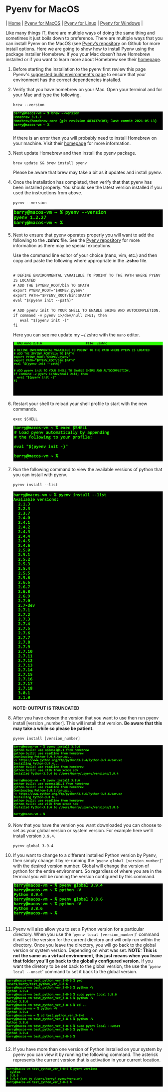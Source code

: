 # Pyenv for MacOS
| [Home](README.md) | [Pyenv for MacOS](pyenv-for-macos.md) | [Pyenv for Linux](pyenv-for-linux.md) | [Pyenv for Windows](pyenv-for-windows.md) |

Like many things IT, there are multiple ways of doing the same thing and sometimes it just boils down to preference. There are multiple ways that you can install Pyenv on the MacOS (see [Pyenv’s repository](https://github.com/pyenv/pyenv) on Github for more install options. Here we are going to show how to install Pyenv using the package installer Homebrew. If you your Mac doesn’t have Homebrew installed or if you want to learn more about Homebrew see their [homepage](https://brew.sh/).

1. Before starting the installation to the pyenv first review this page Pyenv's [suggested build environment's page](https://github.com/pyenv/pyenv/wiki#suggested-build-environment) to ensure that your environment has the correct dependencies installed.
   
2. Verify that you have homebrew on your Mac. Open your terminal and for your Mac and type the following.
   
   `brew --version`

   ![Output of 'brew --version'](assets/screenshots/macos/step2.png)

   If there is an error then you will probably need to install Homebrew on your machine. Visit their [homepage](https://brew.sh) for more information.

3. Next update Homebrew and then install the pyenv package.
   
   `brew update && brew install pyenv`

   Please be aware that brew may take a bit as it updates and install pyenv.

4. Once the installation has completed, then verify that that pyenv has been installed properly. You should see the latest version installed if you used the instructions from above.
   
   `pyenv --version`

   ![Output of 'pyenv --version'](assets/screenshots/macos/step4.png)

5. Next to ensure that pyenv operates properly you will want to add the following to the **.zshrc** file. See the [Pyenv repository](https://github.com/pyenv/pyenv) for more information as there may be special exceptions.
   
   Use the command line editor of your choice (nano, vim, etc.) and then copy and paste the following where appropriate in the **.zshrc** file.
   <pre><code>
   # DEFINE ENVIRONMENTAL VARAILBLE TO POOINT TO THE PATH WHERE PYENV IS LOCATED
   # ADD THE $PYENV_ROOT/bin TO $PATH
   export PYENV_ROOT="$HOME/.pyenv"
   export PATH="$PYENV_ROOT/bin:$PATH"
   eval "$(pyenv init --path)"
   
   # ADD pyenv init TO YOUR SHELL TO ENABLE SHIMS AND AUTOCOMPLETION.
   if command -v pyenv 1>/dev/null 2>&1; then
      eval "$(pyenv init -)"
   fi
   </code></pre>

   Here you can see me update my ~/.zshrc with the `nano` editor.

   ![Screenshot of .zshrc configuration](assets/screenshots/macos/step5.png)

6. Restart your shell to reload your shell profile to start with the new commands.
   
   `exec $SHELL`
   
   ![Screenshot of reloading the shell](assets/screenshots/macos/step6.png)

7. Run the following command to view the available versions of python that you can install with pyenv.
   
   `pyenv install --list`

   ![Screenshot of viewing 'pyenv install --list'](assets/screenshots/macos/step7.png)
   
   **NOTE: OUTPUT IS TRUNCATED**

8. After you have chosen the version that you want to use then run pyenv install [version _number]. This will install that version. **Be aware that this may take a while so please be patient.**
   
   `pyenv install [version_number]`

   ![Screenshot of the output of installing Python with Pyenv](assets/screenshots/macos/step8.png)

9. Now that you have the version you want downloaded you can choose to set as your global version or system version. For example here we'll install version `3.9.4`.
   
   `pyenv global 3.9.4`

10. If you want to change to a different installed Python version by Pyenv, then simply change it by re-running the '`pyenv global [version_number]`' with the desired version number. Global will change the version of python for the entire environment. So regardless of where you are in the terminal you will be running the version configured by this command.
    
    ![Screenshot of the output of switching the global python version](assets/screenshots/macos/step10.png)
    
11. Pyenv will also allow you to set a Python version for a particular directory. When you use the '`pyenv local [version_number]`' command it will set the version for the current diectory and will only run within the directory. Once you leave the directory, you will go back to the global version or system version. Depending on what was set. **NOTE: This is not the same as a virtual environment, this just means when you leave that folder you’ll go back to the globally configured version.** 
   If you want the diretory to be set back to the global version, the use the '`pyenv local --unset`' command to set it back to the global version.

   ![Screenshot of the output of pyenv local](assets/screenshots/macos/setp11.png)

12. If you have more than one version of Python installed on your system by pyenv you can view it by running the following command. The asterisk represents the current version that is activation in your current location.

   ![Screenshot of the output of 'pyenv versions'](assets/screenshots/macos/step12.png)